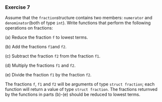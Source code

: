 ### Exercise 7
Assume that the `fraction`structure contains two members: `numerator` and `denominator`(both of type `int`). Write functions that perform the following operations on fractions:

(a) Reduce the fraction `f` to lowest terms.

(b) Add the fractions `f1`and `f2`.

(c) Subtract the fraction `f2` from the fraction `f1`.

(d) Multiply the fractions `f1` and `f2`.

(e) Divide the fraction `f1` by the fraction `f2`.

The fractions `f`, `f1` and `f2` will be arguments of type `struct fraction`; each function will return a value of type `struct fraction`. The fractions returnved by the functions in parts (b)-(e) should be reduced to lowest terms.